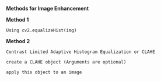 **Methods for Image Enhancement**

  **Method 1**

    Using cv2.equalizeHist(img)

  **Method 2**

    Contrast Limited Adaptive Histogram Equalization or CLAHE

    create a CLAHE object (Arguments are optional)

    apply this object to an image
